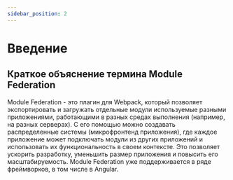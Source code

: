 ```yaml
---
sidebar_position: 2
---
```


# Введение

## Краткое объяснение термина Module Federation

Module Federation - это плагин для Webpack, который позволяет экспортировать и загружать отдельные модули используемые разными приложениями, работающими в разных средах выполнения (например, на разных серверах). С его помощью можно создавать распределенные системы (микрофронтенд приложения), где каждое приложение может подключать модули из других приложений и использовать их функциональность в своем контексте. Это позволяет ускорить разработку, уменьшить размер приложения и повысить его масштабируемость. Module Federation уже поддерживается в ряде фреймворков, в том числе в Angular.
